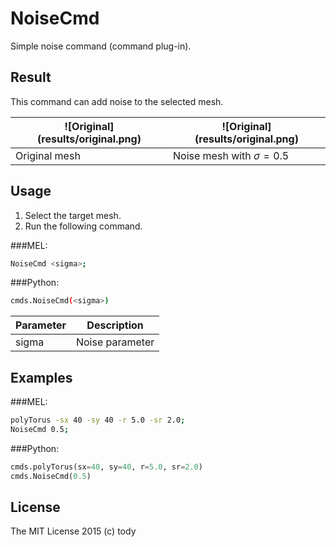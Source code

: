 
NoiseCmd
====

Simple noise command (command plug-in).

## Result

This command can add noise to the selected mesh.

| ![Original] (results/original.png) | ![Original] (results/original.png) |
|-------------------------|-----------------|
| Original mesh   |   Noise mesh with $\sigma=0.5$  |

## Usage

1. Select the target mesh.
2. Run the following command.

###MEL:
``` bash
NoiseCmd <sigma>;
```

###Python:
``` bash
cmds.NoiseCmd(<sigma>)
```

|Parameter|Description |
|----------|------------|
|sigma     |Noise parameter |

## Examples

###MEL:
``` bash
polyTorus -sx 40 -sy 40 -r 5.0 -sr 2.0;
NoiseCmd 0.5;
```

###Python:
``` python
cmds.polyTorus(sx=40, sy=40, r=5.0, sr=2.0)
cmds.NoiseCmd(0.5)
```

## License

The MIT License 2015 (c) tody